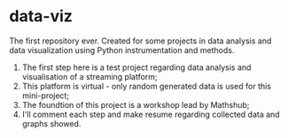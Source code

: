 # data-viz
The first repository ever. Created for some projects in data analysis and data visualization using Python instrumentation and methods.

1. The first step here is a test project regarding data analysis and visualisation of a streaming platform;
2. This platform is virtual - only random generated data is used for this mini-project;
3. The foundtion of this project is a workshop lead by Mathshub;
4. I'll comment each step and make resume regarding collected data and graphs showed.
